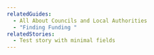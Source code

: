 ```yaml
---
relatedGuides:
  - All About Councils and Local Authorities
  - "Finding Funding "
relatedStories:
  - Test story with minimal fields
---
```

